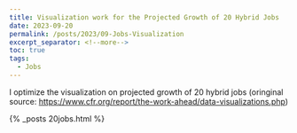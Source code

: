 ```yaml
---
title: Visualization work for the Projected Growth of 20 Hybrid Jobs
date: 2023-09-20
permalink: /posts/2023/09-Jobs-Visualization
excerpt_separator: <!--more-->
toc: true
tags:
  - Jobs
---
```

I optimize the visualization on projected growth of 20 hybrid jobs (oringinal source: https://www.cfr.org/report/the-work-ahead/data-visualizations.php)
 
<!--more-->
{% _posts 20jobs.html %}
